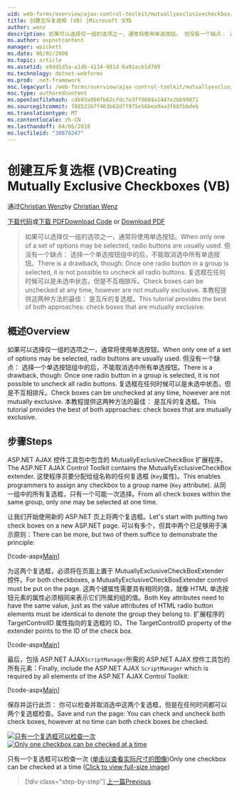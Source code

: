```yaml
---
uid: web-forms/overview/ajax-control-toolkit/mutuallyexclusivecheckbox/creating-mutually-exclusive-checkboxes-vb
title: 创建互斥复选框 (VB) |Microsoft 文档
author: wenz
description: 如果可以选择仅一组的选项之一，通常将使用单选按钮。 但没有一个缺点： 选择一个单选按钮组中的后，...
ms.author: aspnetcontent
manager: wpickett
ms.date: 06/02/2008
ms.topic: article
ms.assetid: e9dd1d5a-a1db-4114-981d-6a91acb1d709
ms.technology: dotnet-webforms
ms.prod: .net-framework
msc.legacyurl: /web-forms/overview/ajax-control-toolkit/mutuallyexclusivecheckbox/creating-mutually-exclusive-checkboxes-vb
msc.type: authoredcontent
ms.openlocfilehash: cdb93a080fb62cfdc7e3ff0604a1447e2bb99071
ms.sourcegitcommit: f8852267f463b62d7f975e56bea9aa3f68fbbdeb
ms.translationtype: MT
ms.contentlocale: zh-CN
ms.lasthandoff: 04/06/2018
ms.locfileid: "30874247"
---
```

<a name="creating-mutually-exclusive-checkboxes-vb"></a><span data-ttu-id="2e96f-104">创建互斥复选框 (VB)</span><span class="sxs-lookup"><span data-stu-id="2e96f-104">Creating Mutually Exclusive Checkboxes (VB)</span></span>
====================
<span data-ttu-id="2e96f-105">通过[Christian Wenz](https://github.com/wenz)</span><span class="sxs-lookup"><span data-stu-id="2e96f-105">by [Christian Wenz](https://github.com/wenz)</span></span>

<span data-ttu-id="2e96f-106">[下载代码](http://download.microsoft.com/download/9/3/f/93f8daea-bebd-4821-833b-95205389c7d0/MutuallyExclusiveCheckBox0.vb.zip)或[下载 PDF](http://download.microsoft.com/download/b/6/a/b6ae89ee-df69-4c87-9bfb-ad1eb2b23373/mutuallyexclusivecheckbox0VB.pdf)</span><span class="sxs-lookup"><span data-stu-id="2e96f-106">[Download Code](http://download.microsoft.com/download/9/3/f/93f8daea-bebd-4821-833b-95205389c7d0/MutuallyExclusiveCheckBox0.vb.zip) or [Download PDF](http://download.microsoft.com/download/b/6/a/b6ae89ee-df69-4c87-9bfb-ad1eb2b23373/mutuallyexclusivecheckbox0VB.pdf)</span></span>

> <span data-ttu-id="2e96f-107">如果可以选择仅一组的选项之一，通常将使用单选按钮。</span><span class="sxs-lookup"><span data-stu-id="2e96f-107">When only one of a set of options may be selected, radio buttons are usually used.</span></span> <span data-ttu-id="2e96f-108">但没有一个缺点： 选择一个单选按钮组中的后，不能取消选中所有单选按钮。</span><span class="sxs-lookup"><span data-stu-id="2e96f-108">There is a drawback, though: Once one radio button in a group is selected, it is not possible to uncheck all radio buttons.</span></span> <span data-ttu-id="2e96f-109">复选框在任何时候可以是未选中状态，但是不互相排斥。</span><span class="sxs-lookup"><span data-stu-id="2e96f-109">Check boxes can be unchecked at any time, however are not mutually exclusive.</span></span> <span data-ttu-id="2e96f-110">本教程提供这两种方法的最佳： 是互斥的复选框。</span><span class="sxs-lookup"><span data-stu-id="2e96f-110">This tutorial provides the best of both approaches: check boxes that are mutually exclusive.</span></span>


## <a name="overview"></a><span data-ttu-id="2e96f-111">概述</span><span class="sxs-lookup"><span data-stu-id="2e96f-111">Overview</span></span>

<span data-ttu-id="2e96f-112">如果可以选择仅一组的选项之一，通常将使用单选按钮。</span><span class="sxs-lookup"><span data-stu-id="2e96f-112">When only one of a set of options may be selected, radio buttons are usually used.</span></span> <span data-ttu-id="2e96f-113">但没有一个缺点： 选择一个单选按钮组中的后，不能取消选中所有单选按钮。</span><span class="sxs-lookup"><span data-stu-id="2e96f-113">There is a drawback, though: Once one radio button in a group is selected, it is not possible to uncheck all radio buttons.</span></span> <span data-ttu-id="2e96f-114">复选框在任何时候可以是未选中状态，但是不互相排斥。</span><span class="sxs-lookup"><span data-stu-id="2e96f-114">Check boxes can be unchecked at any time, however are not mutually exclusive.</span></span> <span data-ttu-id="2e96f-115">本教程提供这两种方法的最佳： 是互斥的复选框。</span><span class="sxs-lookup"><span data-stu-id="2e96f-115">This tutorial provides the best of both approaches: check boxes that are mutually exclusive.</span></span>

## <a name="steps"></a><span data-ttu-id="2e96f-116">步骤</span><span class="sxs-lookup"><span data-stu-id="2e96f-116">Steps</span></span>

<span data-ttu-id="2e96f-117">ASP.NET AJAX 控件工具包中包含的 MutuallyExclusiveCheckBox 扩展程序。</span><span class="sxs-lookup"><span data-stu-id="2e96f-117">The ASP.NET AJAX Control Toolkit contains the MutuallyExclusiveCheckBox extender.</span></span> <span data-ttu-id="2e96f-118">这使程序员要分配给组名称的任何复选框 (`Key`属性)。</span><span class="sxs-lookup"><span data-stu-id="2e96f-118">This enables programmers to assign any checkbox to a group name (`Key` attribute).</span></span> <span data-ttu-id="2e96f-119">从同一组中的所有复选框，只有一个可能一次选择。</span><span class="sxs-lookup"><span data-stu-id="2e96f-119">From all check boxes within the same group, only one may be selected at one time.</span></span>

<span data-ttu-id="2e96f-120">让我们开始使用新的 ASP.NET 页上将两个复选框。</span><span class="sxs-lookup"><span data-stu-id="2e96f-120">Let's start with putting two check boxes on a new ASP.NET page.</span></span> <span data-ttu-id="2e96f-121">可以有多个，但其中两个已足够用于演示原则：</span><span class="sxs-lookup"><span data-stu-id="2e96f-121">There can be more, but two of them suffice to demonstrate the principle:</span></span>

[!code-aspx[Main](creating-mutually-exclusive-checkboxes-vb/samples/sample1.aspx)]

<span data-ttu-id="2e96f-122">为这两个复选框，必须将在页面上置于 MutuallyExclusiveCheckBoxExtender 控件。</span><span class="sxs-lookup"><span data-stu-id="2e96f-122">For both checkboxes, a MutuallyExclusiveCheckBoxExtender control must be put on the page.</span></span> <span data-ttu-id="2e96f-123">这两个键属性需要具有相同的值，就像 HTML 单选按钮元素的属性必须相同来表示它们所属的组的值。</span><span class="sxs-lookup"><span data-stu-id="2e96f-123">Both Key attributes need to have the same value, just as the value attributes of HTML radio button elements must be identical to denote the group they belong to.</span></span> <span data-ttu-id="2e96f-124">扩展程序的 TargetControlID 属性指向的复选框的 ID。</span><span class="sxs-lookup"><span data-stu-id="2e96f-124">The TargetControlID property of the extender points to the ID of the check box.</span></span>

[!code-aspx[Main](creating-mutually-exclusive-checkboxes-vb/samples/sample2.aspx)]

<span data-ttu-id="2e96f-125">最后，包括 ASP.NET AJAX`ScriptManager`所需的 ASP.NET AJAX 控件工具包的所有元素：</span><span class="sxs-lookup"><span data-stu-id="2e96f-125">Finally, include the ASP.NET AJAX `ScriptManager` which is required by all elements of the ASP.NET AJAX Control Toolkit:</span></span>

[!code-aspx[Main](creating-mutually-exclusive-checkboxes-vb/samples/sample3.aspx)]

<span data-ttu-id="2e96f-126">保存并运行此页： 你可以检查并取消选中这两个复选框，但是在任何时间都可以两个复选框检查。</span><span class="sxs-lookup"><span data-stu-id="2e96f-126">Save and run the page: You can check and uncheck both check boxes, however at no time can both check boxes be checked.</span></span>


<span data-ttu-id="2e96f-127">[![只有一个复选框可以检查一次](creating-mutually-exclusive-checkboxes-vb/_static/image2.png)](creating-mutually-exclusive-checkboxes-vb/_static/image1.png)</span><span class="sxs-lookup"><span data-stu-id="2e96f-127">[![Only one checkbox can be checked at a time](creating-mutually-exclusive-checkboxes-vb/_static/image2.png)](creating-mutually-exclusive-checkboxes-vb/_static/image1.png)</span></span>

<span data-ttu-id="2e96f-128">只有一个复选框可以检查一次 ([单击以查看实际尺寸的图像](creating-mutually-exclusive-checkboxes-vb/_static/image3.png))</span><span class="sxs-lookup"><span data-stu-id="2e96f-128">Only one checkbox can be checked at a time ([Click to view full-size image](creating-mutually-exclusive-checkboxes-vb/_static/image3.png))</span></span>

> [!div class="step-by-step"]
> [<span data-ttu-id="2e96f-129">上一篇</span><span class="sxs-lookup"><span data-stu-id="2e96f-129">Previous</span></span>](creating-mutually-exclusive-checkboxes-cs.md)
